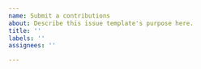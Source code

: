 ```yaml
---
name: Submit a contributions
about: Describe this issue template's purpose here.
title: ''
labels: ''
assignees: ''

---
```



